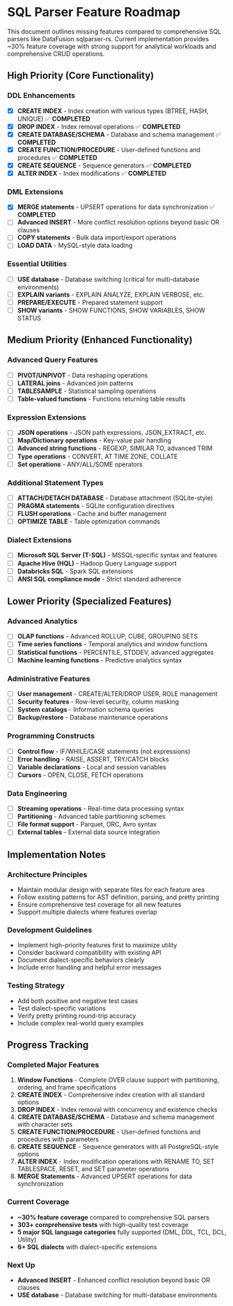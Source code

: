 # SQL Parser Feature Roadmap

This document outlines missing features compared to comprehensive SQL parsers like DataFusion sqlparser-rs. Current implementation provides ~30% feature coverage with strong support for analytical workloads and comprehensive CRUD operations.

## High Priority (Core Functionality)

### DDL Enhancements
- [x] **CREATE INDEX** - Index creation with various types (BTREE, HASH, UNIQUE) ✅ **COMPLETED**
- [x] **DROP INDEX** - Index removal operations ✅ **COMPLETED**
- [x] **CREATE DATABASE/SCHEMA** - Database and schema management ✅ **COMPLETED**
- [x] **CREATE FUNCTION/PROCEDURE** - User-defined functions and procedures ✅ **COMPLETED**
- [x] **CREATE SEQUENCE** - Sequence generators ✅ **COMPLETED**
- [x] **ALTER INDEX** - Index modifications ✅ **COMPLETED**

### DML Extensions  
- [x] **MERGE statements** - UPSERT operations for data synchronization ✅ **COMPLETED**
- [ ] **Advanced INSERT** - More conflict resolution options beyond basic OR clauses
- [ ] **COPY statements** - Bulk data import/export operations
- [ ] **LOAD DATA** - MySQL-style data loading

### Essential Utilities
- [ ] **USE database** - Database switching (critical for multi-database environments)
- [ ] **EXPLAIN variants** - EXPLAIN ANALYZE, EXPLAIN VERBOSE, etc.
- [ ] **PREPARE/EXECUTE** - Prepared statement support
- [ ] **SHOW variants** - SHOW FUNCTIONS, SHOW VARIABLES, SHOW STATUS

## Medium Priority (Enhanced Functionality)

### Advanced Query Features  
- [ ] **PIVOT/UNPIVOT** - Data reshaping operations
- [ ] **LATERAL joins** - Advanced join patterns
- [ ] **TABLESAMPLE** - Statistical sampling operations
- [ ] **Table-valued functions** - Functions returning table results

### Expression Extensions
- [ ] **JSON operations** - JSON path expressions, JSON_EXTRACT, etc.
- [ ] **Map/Dictionary operations** - Key-value pair handling
- [ ] **Advanced string functions** - REGEXP, SIMILAR TO, advanced TRIM
- [ ] **Type operations** - CONVERT, AT TIME ZONE, COLLATE
- [ ] **Set operations** - ANY/ALL/SOME operators

### Additional Statement Types
- [ ] **ATTACH/DETACH DATABASE** - Database attachment (SQLite-style)
- [ ] **PRAGMA statements** - SQLite configuration directives
- [ ] **FLUSH operations** - Cache and buffer management
- [ ] **OPTIMIZE TABLE** - Table optimization commands

### Dialect Extensions
- [ ] **Microsoft SQL Server (T-SQL)** - MSSQL-specific syntax and features
- [ ] **Apache Hive (HQL)** - Hadoop Query Language support  
- [ ] **Databricks SQL** - Spark SQL extensions
- [ ] **ANSI SQL compliance mode** - Strict standard adherence

## Lower Priority (Specialized Features)

### Advanced Analytics
- [ ] **OLAP functions** - Advanced ROLLUP, CUBE, GROUPING SETS
- [ ] **Time series functions** - Temporal analytics and window functions
- [ ] **Statistical functions** - PERCENTILE, STDDEV, advanced aggregates
- [ ] **Machine learning functions** - Predictive analytics syntax

### Administrative Features  
- [ ] **User management** - CREATE/ALTER/DROP USER, ROLE management
- [ ] **Security features** - Row-level security, column masking
- [ ] **System catalogs** - Information schema queries
- [ ] **Backup/restore** - Database maintenance operations

### Programming Constructs
- [ ] **Control flow** - IF/WHILE/CASE statements (not expressions)
- [ ] **Error handling** - RAISE, ASSERT, TRY/CATCH blocks
- [ ] **Variable declarations** - Local and session variables
- [ ] **Cursors** - OPEN, CLOSE, FETCH operations

### Data Engineering
- [ ] **Streaming operations** - Real-time data processing syntax
- [ ] **Partitioning** - Advanced table partitioning schemes  
- [ ] **File format support** - Parquet, ORC, Avro syntax
- [ ] **External tables** - External data source integration

## Implementation Notes

### Architecture Principles
- Maintain modular design with separate files for each feature area
- Follow existing patterns for AST definition, parsing, and pretty printing
- Ensure comprehensive test coverage for all new features
- Support multiple dialects where features overlap

### Development Guidelines
- Implement high-priority features first to maximize utility
- Consider backward compatibility with existing API
- Document dialect-specific behaviors clearly
- Include error handling and helpful error messages

### Testing Strategy
- Add both positive and negative test cases
- Test dialect-specific variations
- Verify pretty printing round-trip accuracy
- Include complex real-world query examples

## Progress Tracking

### Completed Major Features
1. **Window Functions** - Complete OVER clause support with partitioning, ordering, and frame specifications
2. **CREATE INDEX** - Comprehensive index creation with all standard options
3. **DROP INDEX** - Index removal with concurrency and existence checks
4. **CREATE DATABASE/SCHEMA** - Database and schema management with character sets
5. **CREATE FUNCTION/PROCEDURE** - User-defined functions and procedures with parameters
6. **CREATE SEQUENCE** - Sequence generators with all PostgreSQL-style options
7. **ALTER INDEX** - Index modification operations with RENAME TO, SET TABLESPACE, RESET, and SET parameter operations
8. **MERGE Statements** - Advanced UPSERT operations for data synchronization

### Current Coverage
- **~30% feature coverage** compared to comprehensive SQL parsers
- **303+ comprehensive tests** with high-quality test coverage
- **5 major SQL language categories** fully supported (DML, DDL, TCL, DCL, Utility)
- **6+ SQL dialects** with dialect-specific extensions

### Next Up
- **Advanced INSERT** - Enhanced conflict resolution beyond basic OR clauses
- **USE database** - Database switching for multi-database environments
